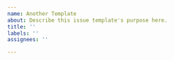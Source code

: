 ```yaml
---
name: Another Template
about: Describe this issue template's purpose here.
title: ''
labels: ''
assignees: ''

---
```



